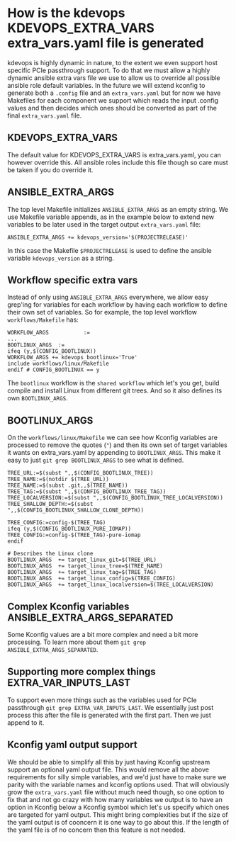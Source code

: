 # How is the kdevops KDEVOPS_EXTRA_VARS extra_vars.yaml file is generated

kdevops is highly dynamic in nature, to the extent we even support host
specific PCIe passthrough support. To do that we must allow a highly dynamic
ansible extra vars file we use to allow us to override all possible ansible
role default variables. In the future we will extend kconfig to generate
both a `.config` file and an `extra_vars.yaml` but for now we have Makefiles
for each component we support which reads the input .config values and then
decides which ones should be converted as part of the final `extra_vars.yaml`
file.

## KDEVOPS_EXTRA_VARS

The default value for KDEVOPS_EXTRA_VARS is extra_vars.yaml, you can however
override this. All ansible roles include this file though so care must be
taken if you do override it.

## ANSIBLE_EXTRA_ARGS

The top level Makefile initializes `ANSIBLE_EXTRA_ARGS` as an empty string.
We use Makefile variable appends, as in the example below to extend new
variables to be later used in the target output `extra_vars.yaml` file:

```
ANSIBLE_EXTRA_ARGS += kdevops_version='$(PROJECTRELEASE)'
```

In this case the Makefile `$PROJECTRELEASE` is used to define the ansible
variable `kdevops_version` as a string.

## Workflow specific extra vars

Instead of only using `ANSIBLE_EXTRA_ARGS` everywhere, we allow easy grep'ing
for variables for each workflow by having each workflow to define their own
set of variables. So for example, the top level workflow `workflows/Makefile`
has:

```
WORKFLOW_ARGS           :=
...
BOOTLINUX_ARGS  :=
ifeq (y,$(CONFIG_BOOTLINUX))
WORKFLOW_ARGS += kdevops_bootlinux='True'
include workflows/linux/Makefile
endif # CONFIG_BOOTLINUX == y
```

The `bootlinux` workflow is the `shared workflow` which let's you get, build
compile and install Linux from different git trees. And so it also defines
its own `BOOTLINUX_ARGS`.

## BOOTLINUX_ARGS

On the `workflows/linux/Makefile` we can see how Kconfig variables are
processed to remove the quotes (`"`) and then its own set of target
variables it wants on extra_vars.yaml by appending to `BOOTLINUX_ARGS`.
This make it easy to just `git grep BOOTLINUX_ARGS` to see what is defined.

```
TREE_URL:=$(subst ",,$(CONFIG_BOOTLINUX_TREE))
TREE_NAME:=$(notdir $(TREE_URL))
TREE_NAME:=$(subst .git,,$(TREE_NAME))
TREE_TAG:=$(subst ",,$(CONFIG_BOOTLINUX_TREE_TAG))
TREE_LOCALVERSION:=$(subst ",,$(CONFIG_BOOTLINUX_TREE_LOCALVERSION))
TREE_SHALLOW_DEPTH:=$(subst ",,$(CONFIG_BOOTLINUX_SHALLOW_CLONE_DEPTH))

TREE_CONFIG:=config-$(TREE_TAG)
ifeq (y,$(CONFIG_BOOTLINUX_PURE_IOMAP))
TREE_CONFIG:=config-$(TREE_TAG)-pure-iomap
endif

# Describes the Linux clone
BOOTLINUX_ARGS  += target_linux_git=$(TREE_URL)
BOOTLINUX_ARGS  += target_linux_tree=$(TREE_NAME)
BOOTLINUX_ARGS  += target_linux_tag=$(TREE_TAG)
BOOTLINUX_ARGS  += target_linux_config=$(TREE_CONFIG)
BOOTLINUX_ARGS  += target_linux_localversion=$(TREE_LOCALVERSION)
```

## Complex Kconfig variables ANSIBLE_EXTRA_ARGS_SEPARATED

Some Kconfig values are a bit more complex and need a bit more processing.
To learn more about them `git grep ANSIBLE_EXTRA_ARGS_SEPARATED`.

## Supporting more complex things EXTRA_VAR_INPUTS_LAST

To support even more things such as the variables used for PCIe passthrough
`git grep EXTRA_VAR_INPUTS_LAST`. We essentially just post process this after
the file is generated with the first part. Then we just append to it.

## Kconfig yaml output support

We should be able to simplify all this by just having Kconfig upstream
support an optional yaml output file. This would remove all
the above requirements for silly simple variables, and we'd just have to
make sure we parity with the variable names and kconfig options used. That
will obviously grow the `extra_vars.yaml` file without much need though,
so one option to fix that and not go crazy with how many variables we
output is to have an option in Kconfig below a Kconfig symbol which let's
us specify which ones are targeted for yaml output. This might bring
complexities but if the size of the yaml output is of cooncern it is one
way to go about this. If the length of the yaml file is of no concern then
this feature is not needed.
